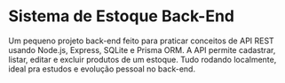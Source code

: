 # Sistema de Estoque Back-End
 Um pequeno projeto back-end feito para praticar conceitos de API REST usando Node.js, Express, SQLite e Prisma ORM. A API permite cadastrar, listar, editar e excluir produtos de um estoque. Tudo rodando localmente, ideal pra estudos e evolução pessoal no back-end.
